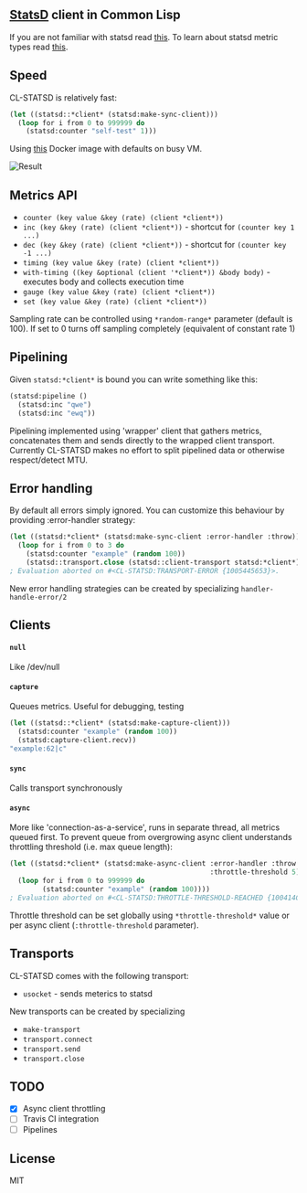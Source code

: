 ## [StatsD](https://github.com/etsy/statsd) client in Common Lisp

If you are not familiar with statsd read [this](https://codeascraft.com/2011/02/15/measure-anything-measure-everything/).
To learn about statsd metric types read [this](https://github.com/etsy/statsd/blob/master/docs/metric_types.md).

## Speed
CL-STATSD is relatively fast:

```lisp
(let ((statsd::*client* (statsd:make-sync-client)))
  (loop for i from 0 to 999999 do
    (statsd:counter "self-test" 1)))
```

Using [this](https://github.com/hopsoft/docker-graphite-statsd) Docker image with defaults
on busy VM.

![Result](http://i.imgur.com/mrBf35w.png)

## Metrics API

- `counter (key value &key (rate) (client *client*))`
- `inc (key &key (rate) (client *client*))` - shortcut for `(counter key 1 ...)`
- `dec (key &key (rate) (client *client*))` - shortcut for `(counter key -1 ...)`
- `timing (key value &key (rate) (client *client*))`
- `with-timing ((key &optional (client '*client*)) &body body)` - executes body and collects execution time
- `gauge (key value &key (rate) (client *client*))`
- `set (key value &key (rate) (client *client*))`

Sampling rate can be controlled using `*random-range*` parameter (default is 100). If set to 0 turns off sampling completely (equivalent of constant rate 1)

## Pipelining
Given `statsd:*client*` is bound you can write something like this:
```lisp
(statsd:pipeline ()
  (statsd:inc "qwe")
  (statsd:inc "ewq"))
```
Pipelining implemented using 'wrapper' client that gathers metrics, concatenates them and sends directly to the wrapped client transport. Currently CL-STATSD makes no effort to split pipelined data or otherwise respect/detect MTU.

## Error handling
By default all errors simply ignored. You can customize this behaviour
by providing :error-handler strategy:
```lisp
(let ((statsd:*client* (statsd:make-sync-client :error-handler :throw)))
  (loop for i from 0 to 3 do
    (statsd:counter "example" (random 100))
    (statsd::transport.close (statsd::client-transport statsd:*client*))))
; Evaluation aborted on #<CL-STATSD:TRANSPORT-ERROR {1005445653}>.
```
New error handling strategies can be created by specializing `handler-handle-error/2`

## Clients
#### `null`
Like /dev/null
#### `capture`
Queues metrics. Useful for debugging, testing
```lisp
(let ((statsd::*client* (statsd:make-capture-client)))
  (statsd:counter "example" (random 100))
  (statsd:capture-client.recv))
"example:62|c"
```
#### `sync`
Calls transport synchronously
#### `async`
More like 'connection-as-a-service', runs in separate thread, all metrics queued first. To prevent queue from overgrowing async client understands throttling threshold (i.e. max queue length):
```lisp
(let ((statsd:*client* (statsd:make-async-client :error-handler :throw
                                                 :throttle-threshold 5)))
  (loop for i from 0 to 999999 do
        (statsd:counter "example" (random 100))))
; Evaluation aborted on #<CL-STATSD:THROTTLE-THRESHOLD-REACHED {100414CEF3}>.
```
Throttle threshold can be set globally using `*throttle-threshold*` value or per async client (`:throttle-threshold` parameter).

## Transports
CL-STATSD comes with the following transport:
- `usocket` - sends meterics to statsd

New transports can be created by specializing
- `make-transport`
- `transport.connect`
- `transport.send`
- `transport.close`


## TODO
- [x] Async client throttling
- [ ] Travis CI integration
- [ ] Pipelines

## License
MIT
